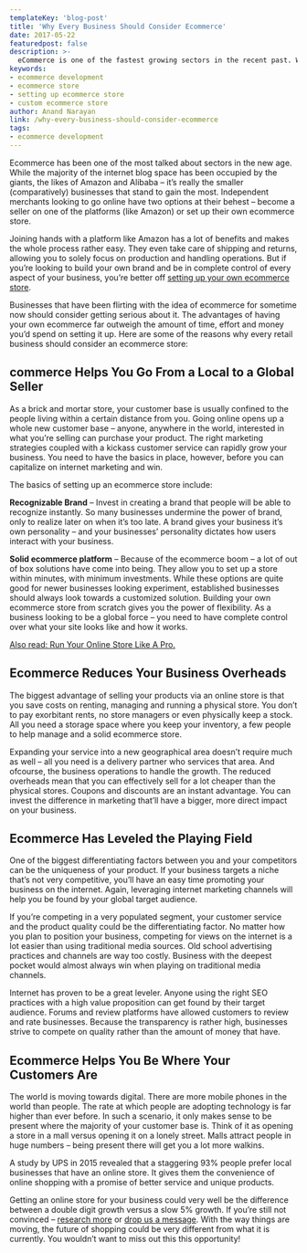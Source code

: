 ```yaml
---
templateKey: 'blog-post'
title: 'Why Every Business Should Consider Ecommerce'
date: 2017-05-22
featuredpost: false
description: >-
  eCommerce is one of the fastest growing sectors in the recent past. While many businesses have transitioned to ecommerce, many remain resistant. Should you?
keywords:
- ecommerce development
- ecommerce store
- setting up ecommerce store
- custom ecommerce store
author: Anand Narayan
link: /why-every-business-should-consider-ecommerce
tags:
- ecommerce development
---
```

Ecommerce has been one of the most talked about sectors in the new age. While the majority of the internet blog space has been occupied by the giants, the likes of Amazon and Alibaba – it’s really the smaller (comparatively) businesses that stand to gain the most. Independent merchants looking to go online have two options at their behest – become a seller on one of the platforms (like Amazon) or set up their own ecommerce store.

Joining hands with a platform like Amazon has a lot of benefits and makes the whole process rather easy. They even take care of shipping and returns, allowing you to solely focus on production and handling operations. But if you’re looking to build your own brand and be in complete control of every aspect of your business, you’re better off [setting up your own ecommerce store](/ecommerce-development-company).

Businesses that have been flirting with the idea of ecommerce for sometime now should consider getting serious about it. The advantages of having your own ecommerce far outweigh the amount of time, effort and money you’d spend on setting it up. Here are some of the reasons why every retail business should consider an ecommerce store:

 

## commerce Helps You Go From a Local to a Global Seller
As a brick and mortar store, your customer base is usually confined to the people living within a certain distance from you. Going online opens up a whole new customer base – anyone, anywhere in the world, interested in what you’re selling can purchase your product.
The right marketing strategies coupled with a kickass customer service can rapidly grow your business. You need to have the basics in place, however, before you can capitalize on internet marketing and win.

The basics of setting up an ecommerce store include:

__Recognizable Brand__ – Invest in creating a brand that people will be able to recognize instantly. So many businesses undermine the power of brand, only to realize later on when it’s too late. A brand gives your business it’s own personality – and your businesses’ personality dictates how users interact with your business.

__Solid ecommerce platform__ – Because of the ecommerce boom – a lot of out of box solutions have come into being. They allow you to set up a store within minutes, with minimum investments. While these options are quite good for newer businesses looking experiment, established businesses should always look towards a customized solution.
Building your own ecommerce store from scratch gives you the power of flexibility. As a business looking to be a global force – you need to have complete control over what your site looks like and how it works.

[Also read: Run Your Online Store Like A Pro.](/ecommerce-run-online-store-like-pro/)

## Ecommerce Reduces Your Business Overheads
The biggest advantage of selling your products via an online store is that you save costs on renting, managing and running a physical store. You don’t to pay exorbitant rents, no store managers or even physically keep a stock. All you need a storage space where you keep your inventory, a few people to help manage and a solid ecommerce store.

Expanding your service into a new geographical area doesn’t require much as well – all you need is a delivery partner who services that area. And ofcourse, the business operations to handle the growth. The reduced overheads mean that you can effectively sell for a lot cheaper than the physical stores. Coupons and discounts are an instant advantage. You can invest the difference in marketing that’ll have a bigger, more direct impact on your business.

 

## Ecommerce Has Leveled the Playing Field
One of the biggest differentiating factors between you and your competitors can be the uniqueness of your product. If your business targets a niche that’s not very competitive, you’ll have an easy time promoting your business on the internet. Again, leveraging internet marketing channels will help you be found by your global target audience.

If you’re competing in a very populated segment, your customer service and the product quality could be the differentiating factor. No matter how you plan to position your business, competing for views on the internet is a lot easier than using traditional media sources. Old school advertising practices and channels are way too costly. Business with the deepest pocket would almost always win when playing on traditional media channels.

Internet has proven to be a great leveler. Anyone using the right SEO practices with a high value proposition can get found by their target audience. Forums and review platforms have allowed customers to review and rate businesses. Because the transparency is rather high, businesses strive to compete on quality rather than the amount of money that have.

## Ecommerce Helps You Be Where Your Customers Are
The world is moving towards digital. There are more mobile phones in the world than people. The rate at which people are adopting technology is far higher than ever before. In such a scenario, it only makes sense to be present where the majority of your customer base is. Think of it as opening a store in a mall versus opening it on a lonely street. Malls attract people in huge numbers – being present there will get you a lot more walkins.

A study by UPS in 2015 revealed that a staggering 93% people prefer local businesses that have an online store. It gives them the convenience of online shopping with a promise of better service and unique products.

 
Getting an online store for your business could very well be the difference between a double digit growth versus a slow 5% growth. If you’re still not convinced – [research more](/category/ecommerce-development-company/) or [drop us a message](/contact). With the way things are moving, the future of shopping could be very different from what it is currently. You wouldn’t want to miss out this this opportunity!